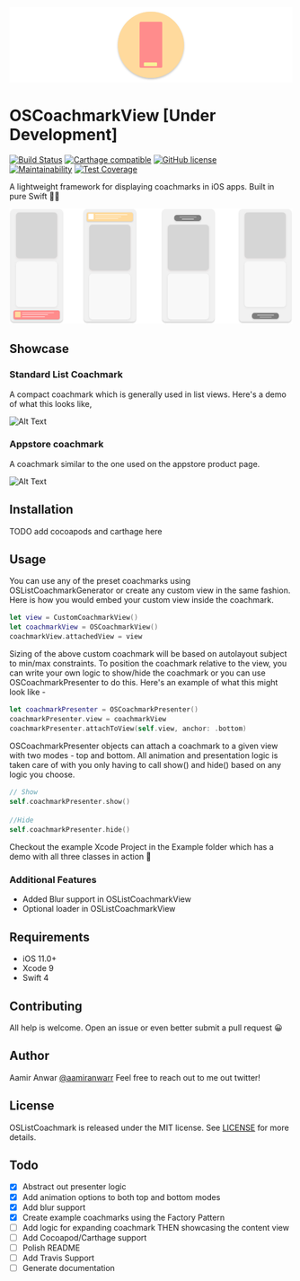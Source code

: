 ![Alt Text](/Docs/images/header.png)


# OSCoachmarkView [Under Development]
  [![Build Status](https://travis-ci.com/AamirAnwar/OSListCoachmark.svg?branch=master)](https://travis-ci.com/AamirAnwar/OSListCoachmark)
  [![Carthage compatible](https://img.shields.io/badge/Carthage-compatible-4BC51D.svg?style=flat)](https://github.com/Carthage/Carthage)  [![GitHub license](https://img.shields.io/badge/license-MIT-lightgrey.svg)](https://raw.githubusercontent.com/Carthage/Carthage/master/LICENSE.md)   
[![Maintainability](https://api.codeclimate.com/v1/badges/d08c7dbce940087be5bd/maintainability)](https://codeclimate.com/github/AamirAnwar/OSListCoachmark/maintainability)
[![Test Coverage](https://api.codeclimate.com/v1/badges/d08c7dbce940087be5bd/test_coverage)](https://codeclimate.com/github/AamirAnwar/OSListCoachmark/test_coverage)

A lightweight framework for displaying coachmarks in iOS apps. Built in pure Swift 👨‍💻

![Alt Text](/Docs/images/illustrations.png)

## Showcase 

### Standard List Coachmark

A compact coachmark which is generally used in list views. Here's a demo of what this looks like,


![Alt Text](/Docs/images/standard_coachmark.gif)


### Appstore coachmark

A coachmark similar to the one used on the appstore product page.  


![Alt Text](/Docs/images/appstore_coachmark.gif)  

## Installation

TODO add cocoapods and carthage here

## Usage

You can use any of the preset coachmarks using OSListCoachmarkGenerator or create any custom view in the same fashion. Here is how you would embed your custom view inside the coachmark. 

```swift
let view = CustomCoachmarkView()
let coachmarkView = OSCoachmarkView()
coachmarkView.attachedView = view
```

Sizing of the above custom coachmark will be based on autolayout subject to min/max constraints.
To position the coachmark relative to the view, you can write your own logic to show/hide the coachmark or you can use OSCoachmarkPresenter to do this. Here's an example of what this might look like - 

```swift
let coachmarkPresenter = OSCoachmarkPresenter()
coachmarkPresenter.view = coachmarkView
coachmarkPresenter.attachToView(self.view, anchor: .bottom)
```

OSCoachmarkPresenter objects can attach a coachmark to a given view with two modes - top and bottom. All animation and presentation logic is taken care of with you only having to call show() and hide() based on any logic you choose.

```swift
// Show
self.coachmarkPresenter.show()

//Hide
self.coachmarkPresenter.hide()
```


Checkout the example Xcode Project in the Example folder which has a demo with all three classes in action 🚀

### Additional Features 

- Added Blur support in OSListCoachmarkView 
- Optional loader in OSListCoachmarkView 


## Requirements

- iOS 11.0+
- Xcode 9
- Swift 4

## Contributing

All help is welcome. Open an issue or even better submit a pull request 😀

## Author

Aamir Anwar [@aamiranwarr](https://twitter.com/aamiranwarr)
Feel free to reach out to me out twitter!

## License

OSListCoachmark is released under the MIT license. See [LICENSE](https://github.com/AamirAnwar/OSListCoachmark/blob/master/LICENSE) for more details.

## Todo

* [X] Abstract out presenter logic
* [X] Add animation options to both top and bottom modes
* [X] Add blur support
* [X] Create example coachmarks using the Factory Pattern
* [ ] Add logic for expanding coachmark THEN showcasing the content view
* [ ] Add Cocoapod/Carthage support
* [ ] Polish README
* [ ] Add Travis Support
* [ ] Generate documentation
